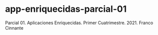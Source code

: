 # app-enriquecidas-parcial-01
Parcial 01. Aplicaciones Enriquecidas. Primer Cuatrimestre. 2021. Franco Cinnante
